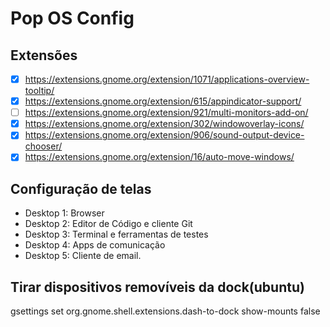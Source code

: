 # Pop OS Config

## Extensões 
 - [x] https://extensions.gnome.org/extension/1071/applications-overview-tooltip/
 - [x] https://extensions.gnome.org/extension/615/appindicator-support/
 - [ ] https://extensions.gnome.org/extension/921/multi-monitors-add-on/
 - [x] https://extensions.gnome.org/extension/302/windowoverlay-icons/
 - [x] https://extensions.gnome.org/extension/906/sound-output-device-chooser/
 - [x] https://extensions.gnome.org/extension/16/auto-move-windows/

## Configuração de telas

 * Desktop 1: Browser
 * Desktop 2: Editor de Código e cliente Git
 * Desktop 3: Terminal e ferramentas de testes
 * Desktop 4: Apps de comunicação
 * Desktop 5: Cliente de email.

## Tirar dispositivos removíveis da dock(ubuntu)

gsettings set org.gnome.shell.extensions.dash-to-dock show-mounts false
